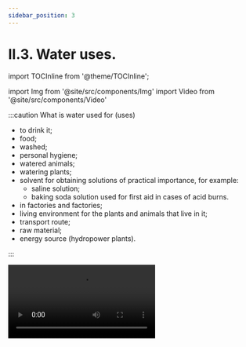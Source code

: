 ```yaml
---
sidebar_position: 3
---
```


# II.3. Water uses.



import TOCInline from '@theme/TOCInline';

<TOCInline toc={toc} />




import Img from '@site/src/components/Img'
import Video from '@site/src/components/Video'






:::caution What is water used for (uses)

- to drink it;
- food;
- washed;
- personal hygiene;
- watered animals;
- watering plants;
- solvent for obtaining solutions of practical importance, for example:
   - saline solution;
   - baking soda solution used for first aid in cases of acid burns.
- in factories and factories;
- living environment for the plants and animals that live in it;
- transport route;
- raw material;
- energy source (hydropower plants).



:::






<Video src="https://www.youtube.com/embed/1pMV0Kcb-yk" />


<br></br>




**How to explain hand and laundry washing**


Water alone cannot remove dirt from hands or laundry.
 
Soap (detergent) decreases the cohesive (attracting) force between water molecules and shrinks greasy dirt particles. This is how the soap / detergent removes dirt from the hands / laundry and spreads it in water, away from the washed object.

<br></br>
<br></br>
